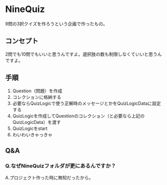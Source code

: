 NineQuiz
========

9問の3択クイズを作ろうという企画で作ったもの。

## コンセプト
2問でも10問でもいいと思うんですよ。選択肢の数も制限しなくていいと思うんですよ。

## 手順
1. Question（問題）を作成
1. コレクションに格納する
1. 必要ならQuizLogicで使う正解時のメッセージとかをQuizLogicDataに設定する
1. QuizLogicを作成してQuestionのコレクション（と必要なら上記のQuizLogicData）を渡す
1. QuizLogicをstart
1. わいわいきゃっきゃ

## Q&A
### Q.なぜNineQuizフォルダが更にあるんですか？
A.プロジェクト作った時に無知だったから。